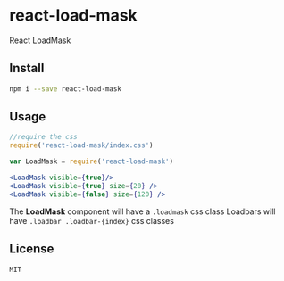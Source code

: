 react-load-mask
===============

React LoadMask


## Install

```sh
npm i --save react-load-mask
```

## Usage


```jsx
//require the css
require('react-load-mask/index.css')

var LoadMask = require('react-load-mask')

<LoadMask visible={true}/>
<LoadMask visible={true} size={20} />
<LoadMask visible={false} size={120} />
```

The **LoadMask** component will have a `.loadmask` css class
Loadbars will have `.loadbar .loadbar-{index}` css classes

## License

```
MIT
```